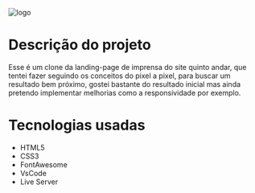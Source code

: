 ![logo](https://user-images.githubusercontent.com/81255475/161441923-3ef0135d-87eb-482d-869d-6bc9d858fd3f.png)
# Descrição do projeto
Esse é um clone da landing-page de imprensa do site quinto andar, que tentei fazer seguindo os conceitos do pixel a pixel, para buscar um resultado bem próximo,
gostei bastante do resultado inicial mas ainda pretendo implementar melhorias como a responsividade por exemplo.
# Tecnologias usadas
- HTML5
- CSS3
- FontAwesome
- VsCode
- Live Server
